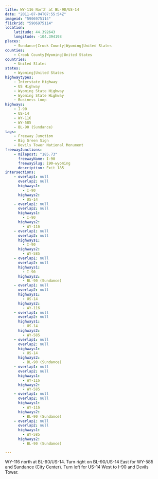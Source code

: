 ```yaml
---
title: WY-116 North at BL-90/US-14
date: "2011-07-04T07:55:54Z"
imageid: "5906975114"
flickrid: "5906975114"
location:
    latitude: 44.392643
    longitude: -104.394198
places:
    - Sundance|Crook County|Wyoming|United States
counties:
    - Crook County|Wyoming|United States
countries:
    - United States
states:
    - Wyoming|United States
highwaytypes:
    - Interstate Highway
    - US Highway
    - Wyoming State Highway
    - Wyoming State Highway
    - Business Loop
highways:
    - I-90
    - US-14
    - WY-116
    - WY-585
    - BL-90 (Sundance)
tags:
    - Freeway Junction
    - Big Green Sign
    - Devils Tower National Monument
freewayJunctions:
    - milepost: "185.73"
      freewayName: I-90
      freewaySlug: i90-wyoming
      description: Exit 185
intersections:
    - overlap1: null
      overlap2: null
      highways1:
        - I-90
      highways2:
        - US-14
    - overlap1: null
      overlap2: null
      highways1:
        - I-90
      highways2:
        - WY-116
    - overlap1: null
      overlap2: null
      highways1:
        - I-90
      highways2:
        - WY-585
    - overlap1: null
      overlap2: null
      highways1:
        - I-90
      highways2:
        - BL-90 (Sundance)
    - overlap1: null
      overlap2: null
      highways1:
        - US-14
      highways2:
        - WY-116
    - overlap1: null
      overlap2: null
      highways1:
        - US-14
      highways2:
        - WY-585
    - overlap1: null
      overlap2: null
      highways1:
        - US-14
      highways2:
        - BL-90 (Sundance)
    - overlap1: null
      overlap2: null
      highways1:
        - WY-116
      highways2:
        - WY-585
    - overlap1: null
      overlap2: null
      highways1:
        - WY-116
      highways2:
        - BL-90 (Sundance)
    - overlap1: null
      overlap2: null
      highways1:
        - WY-585
      highways2:
        - BL-90 (Sundance)

---
```

WY-116 north at BL-90/US-14.  Turn right on BL-90/US-14 East for WY-585 and Sundance (City Center).  Turn left for US-14 West to I-90 and Devils Tower.